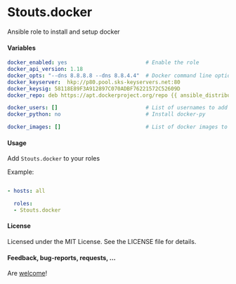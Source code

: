 Stouts.docker
=============

Ansible role to install and setup docker

#### Variables

```yaml
docker_enabled: yes                         # Enable the role
docker_api_version: 1.18
docker_opts: "--dns 8.8.8.8 --dns 8.8.4.4"  # Docker command line options
docker_keyserver:  hkp://p80.pool.sks-keyservers.net:80
docker_keysig: 58118E89F3A912897C070ADBF76221572C52609D
docker_repo: deb https://apt.dockerproject.org/repo {{ ansible_distribution|lower }}-{{ ansible_distribution_release|lower }} main

docker_users: []                            # List of usernames to add in docker group
docker_python: no                           # Install docker-py

docker_images: []                           # List of docker images to load (required docker_python enabled)
```

#### Usage

Add `Stouts.docker` to your roles

Example:

```yaml

- hosts: all

  roles:
  - Stouts.docker
```

#### License

Licensed under the MIT License. See the LICENSE file for details.

#### Feedback, bug-reports, requests, ...

Are [welcome](https://github.com/Stouts/Stouts.docker/issues)!
